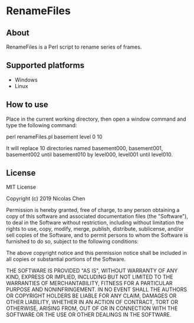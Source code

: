 # RenameFiles

## About
RenameFiles is a Perl script to rename series of frames.

## Supported platforms
- Windows
- Linux

## How to use
Place in the current working directory, then open a window command and type the following command:

perl renameFiles.pl basement level 0 10 

It will replace 10 directories named basement000, basement001, basement002 until basement010 by level000, level001 until level010.

## License
MIT License

Copyright (c) 2019 Nicolas Chen

Permission is hereby granted, free of charge, to any person obtaining a copy
of this software and associated documentation files (the "Software"), to deal
in the Software without restriction, including without limitation the rights
to use, copy, modify, merge, publish, distribute, sublicense, and/or sell
copies of the Software, and to permit persons to whom the Software is
furnished to do so, subject to the following conditions:

The above copyright notice and this permission notice shall be included in all
copies or substantial portions of the Software.

THE SOFTWARE IS PROVIDED "AS IS", WITHOUT WARRANTY OF ANY KIND, EXPRESS OR
IMPLIED, INCLUDING BUT NOT LIMITED TO THE WARRANTIES OF MERCHANTABILITY,
FITNESS FOR A PARTICULAR PURPOSE AND NONINFRINGEMENT. IN NO EVENT SHALL THE
AUTHORS OR COPYRIGHT HOLDERS BE LIABLE FOR ANY CLAIM, DAMAGES OR OTHER
LIABILITY, WHETHER IN AN ACTION OF CONTRACT, TORT OR OTHERWISE, ARISING FROM,
OUT OF OR IN CONNECTION WITH THE SOFTWARE OR THE USE OR OTHER DEALINGS IN THE
SOFTWARE.
